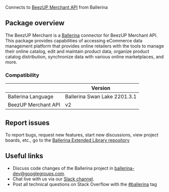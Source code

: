 Connects to [BeezUP Merchant API](https://api-docs.beezup.com/) from Ballerina
## Package overview
The BeezUP Merchant is a [Ballerina](https://ballerina.io/) connector for BeezUP Merchant API. This package provides capabilities of accessing eCommerce data management platform that provides online retailers with the tools to manage their online catalog, edit and maintain product data, organize product catalog distribution, synchronize data with various online marketplaces, and more.

### Compatibility
|                              | Version                   |
|------------------------------|---------------------------|
| Ballerina Language           | Ballerina Swan Lake 2201.3.1|
| BeezUP Merchant API          | v2                        |

## Report issues
To report bugs, request new features, start new discussions, view project boards, etc., go to the [Ballerina Extended Library repository](https://github.com/ballerina-platform/ballerina-extended-library)

## Useful links
- Discuss code changes of the Ballerina project in [ballerina-dev@googlegroups.com](mailto:ballerina-dev@googlegroups.com).
- Chat live with us via our [Slack channel](https://ballerina.io/community/slack/).
- Post all technical questions on Stack Overflow with the [#ballerina](https://stackoverflow.com/questions/tagged/ballerina) tag
